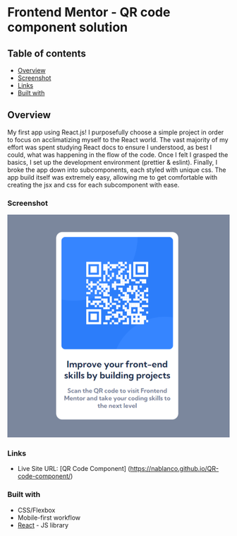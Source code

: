 # Frontend Mentor - QR code component solution

## Table of contents

- [Overview](#overview)
- [Screenshot](#screenshot)
- [Links](#links)
- [Built with](#built-with)

## Overview

My first app using React.js! I purposefully choose a simple project in order to focus on acclimatizing myself to the React world. The vast majority of my effort was spent studying React docs to ensure I understood, as best I could, what was happening in the flow of the code. Once I felt I grasped the basics, I set up the development environment (prettier & eslint). Finally, I broke the app down into subcomponents, each styled with unique css. The app build itself was extremely easy, allowing me to get comfortable with creating the jsx and css for each subcomponent with ease.

### Screenshot

![](./design/screen-shot.png)

### Links

- Live Site URL: [QR Code Component] (https://nablanco.github.io/QR-code-component/)

### Built with

- CSS/Flexbox
- Mobile-first workflow
- [React](https://reactjs.org/) - JS library

